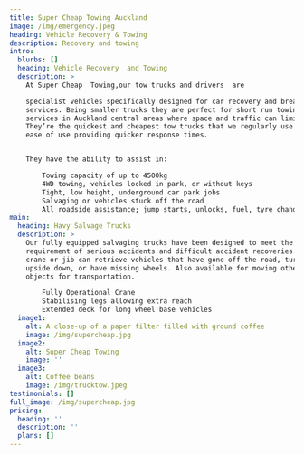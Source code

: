 ```yaml
---
title: Super Cheap Towing Auckland
image: /img/emergency.jpeg
heading: Vehicle Recovery & Towing
description: Recovery and towing
intro:
  blurbs: []
  heading: Vehicle Recovery  and Towing
  description: >
    At Super Cheap  Towing,our tow trucks and drivers  are  

    specialist vehicles specifically designed for car recovery and breakdown
    services. Being smaller trucks they are perfect for short run towing
    services in Auckland central areas where space and traffic can limit access.
    They’re the quickest and cheapest tow trucks that we regularly use due to
    ease of use providing quicker response times.


    They have the ability to assist in:

        Towing capacity of up to 4500kg
        4WD towing, vehicles locked in park, or without keys
        Tight, low height, underground car park jobs
        Salvaging or vehicles stuck off the road
        All roadside assistance; jump starts, unlocks, fuel, tyre change
main:
  heading: Havy Salvage Trucks
  description: >
    Our fully equipped salvaging trucks have been designed to meet the
    requirement of serious accidents and difficult accident recoveries. The
    crane or jib can retrieve vehicles that have gone off the road, turned
    upside down, or have missing wheels. Also available for moving other heavy
    objects for transportation.

        Fully Operational Crane
        Stabilising legs allowing extra reach
        Extended deck for long wheel base vehicles
  image1:
    alt: A close-up of a paper filter filled with ground coffee
    image: /img/supercheap.jpg
  image2:
    alt: Super Cheap Towing
    image: ''
  image3:
    alt: Coffee beans
    image: /img/trucktow.jpeg
testimonials: []
full_image: /img/supercheap.jpg
pricing:
  heading: ''
  description: ''
  plans: []
---
```


